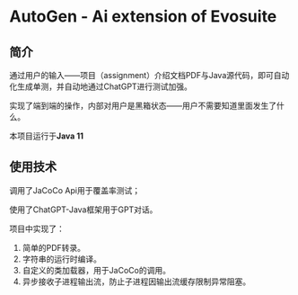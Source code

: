 # AutoGen - Ai extension of Evosuite

## 简介

通过用户的输入——项目（assignment）介绍文档PDF与Java源代码，即可自动化生成单测，并自动地通过ChatGPT进行测试加强。

实现了端到端的操作，内部对用户是黑箱状态——用户不需要知道里面发生了什么。

本项目运行于**Java 11**

## 使用技术

调用了JaCoCo Api用于覆盖率测试；

使用了ChatGPT-Java框架用于GPT对话。

项目中实现了：

1. 简单的PDF转录。
2. 字符串的运行时编译。
3. 自定义的类加载器，用于JaCoCo的调用。
4. 异步接收子进程输出流，防止子进程因输出流缓存限制异常阻塞。
